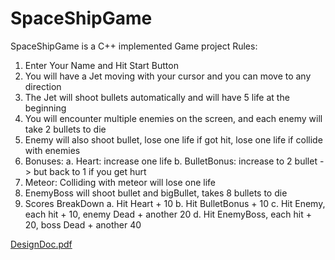 # SpaceShipGame
SpaceShipGame is a C++ implemented Game project
Rules:
1. Enter Your Name and Hit Start Button
2. You will have a Jet moving with your cursor and you can move to any direction
3. The Jet will shoot bullets automatically and will have 5 life at the beginning
4. You will encounter multiple enemies on the screen, and each enemy will take 2 bullets to die
5. Enemy will also shoot bullet, lose one life if got hit, lose one life if collide with enemies
6. Bonuses:
	a. Heart: increase one life
	b. BulletBonus: increase to 2 bullet -> but back to 1 if you get hurt
7. Meteor: Colliding with meteor will lose one life
8. EnemyBoss will shoot bullet and bigBullet, takes 8 bullets to die
9. Scores BreakDown
	a. Hit Heart  + 10
	b. Hit BulletBonus + 10
	c. Hit Enemy, each hit + 10, enemy Dead + another 20
	d. Hit EnemyBoss, each hit + 20, boss Dead + another 40

[DesignDoc.pdf](Documentation/DesignDoc.pdf)